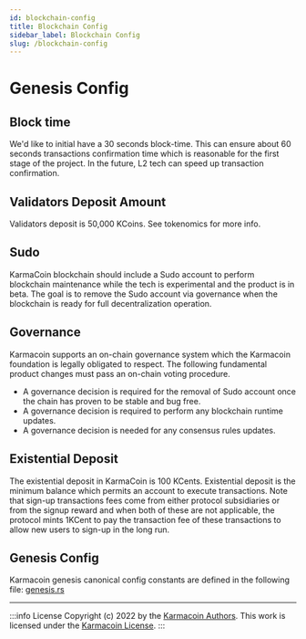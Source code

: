 ```yaml
---
id: blockchain-config
title: Blockchain Config
sidebar_label: Blockchain Config
slug: /blockchain-config
---
```


# Genesis Config


## Block time
We'd like to initial have a 30 seconds block-time. This can ensure about 60 seconds transactions confirmation time which is reasonable for the first stage of the project. In the future, L2 tech can speed up transaction confirmation.

## Validators Deposit Amount
Validators deposit is 50,000 KCoins. See tokenomics for more info.

## Sudo
KarmaCoin blockchain should include a Sudo account to perform blockchain maintenance while the tech is experimental and the product is in beta. The goal is to remove the Sudo account via governance when the blockchain is ready for full decentralization operation.

## Governance
Karmacoin supports an on-chain governance system which the Karmacoin foundation is legally obligated to respect.
The following fundamental product changes must pass an on-chain voting procedure.

- A governance decision is required for the removal of Sudo account once the chain has proven to be stable and bug free.
- A governance decision is required to perform any blockchain runtime updates.
- A governance decision is needed for any consensus rules updates.

## Existential Deposit
The existential deposit in KarmaCoin is 100 KCents. Existential deposit is the minimum balance which permits an account to execute transactions. Note that sign-up transactions fees come from either protocol subsidiaries or from the signup reward and when both of these are not applicable, the protocol mints 1KCent to pay the transaction fee of these transactions to allow new users to sign-up in the long run.

## Genesis Config
Karmacoin genesis canonical config constants are defined in the following file: [genesis.rs](https://github.com/avive/karmacoin/blob/main/crates/base/src/genesis_config_service.rs)



---
:::info License
Copyright (c) 2022 by the [Karmacoin Authors](https://github.com/avive/karmacoin-docs). This work is licensed under the [Karmacoin License](/docs/license).
:::
